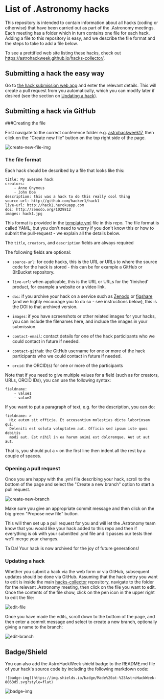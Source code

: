# List of .Astronomy hacks

This repository is intended to contain information about all hacks (coding or otherwise) that have
been carried out as part of the .Astronomy meetings. Each meeting has a folder
which in turn contains one file for each hack. Adding a file to this repository
is easy, and we describe the file format and the steps to take to add a file
below.

To see a prettified web site listing these hacks, check out https://astrohackweek.github.io/hacks-collector/.

## Submitting a hack the easy way

Go to [the hack submission web
app](https://astrohackweek-hack-submitter.herokuapp.com) and enter the
relevant details. This will create a pull request from you automatically,
which you can modify later if desired (see the section on [Updating a hack](#updating)).

## Submitting a hack via GitHub

###Creating the file

First navigate to the correct conference folder e.g.
[astrohackweek17](https://github.com/astrohackweek/hacks-collector/tree/master/astrohackweek17),
then click on the "Create new file" button on the top right side of the page.

![create-new-file-img](images/create-new-file.png)

### The file format

Each hack should be described by a file that looks like this:

    title: My awesome hack
    creators:
        - Anne Onymous
        - John Doe
    description: this was a hack to do this really cool thing
    source-url: http://github.com/hacker1/hack1
    live-url: http://hack1.herokuapp.com
    doi: http://zenodo.org/1029812
    images: hack1.jpg

This format is provided in the [template.yml](https://github.com/astrohackweek/hacks-collector/blob/master/template.yml) file in this repo. The file format is called YAML, but you don't need to worry if you don't know
this or how to submit the pull-request - we explain all the details below.

The ``title``, ``creators``, and ``description`` fields are always required

The following fields are optional:

* ``source-url``: for code hacks, this is the URL or URLs to where the source
  code for the hack is stored - this can be for example a GitHub or BitBucket
  repository.

* ``live-url``: when applicable, this is the URL or URLs for the 'finished' product,
  for example a website or a video link.

* ``doi``: if you archive your hack on a service such as
  [Zenodo](https://zenodo.org) or [figshare](https://figshare.com) (and we
  highly encourage you to do so - see instructions below), this is the DOI to
  that archived version.

* ``images``: if you have screenshots or other related images for your hacks,
  you can include the filenames here, and include the images in your submission.

* ``contact-email``: contact details for one of the hack participants who we
  could contact in future if needed.

* ``contact-github``: the GitHub username for one or more of the hack
  participants who we could contact in future if needed.

* ``orcid``: the ORCID(s) for one or more of the participants

Note that if you need to give multiple values for a field (such as for
creators, URLs, ORCID IDs), you can use the following syntax:

    fieldname:
        - value1
        - value2

If you want to put a paragraph of text, e.g. for the description, you can do:

    fieldname: >
      Hic autem sit officia. Et accusantium molestias dicta laboriosam qui.
      Deleniti est soluta voluptatem aut. Officia sed ipsum iste quos debitis
      modi aut. Est nihil in ea harum animi est doloremque. Aut ut aut aut.

That is, you should put a ``>`` on the first line then indent all the rest by a
couple of spaces.

### Opening a pull request

Once you are happy with the .yml file describing your hack, scroll to the
bottom of the page and select the "Create a new branch" option to start a
pull request.

![create-new-branch](images/create-new-branch.png)

Make sure you give an appropriate commit message and then click on the big
green "Propose new file" button.

This will then set up a pull request for you and will let the .Astronomy team
know that you would like your hack added to this repo and then if everything
is ok with your submitted .yml file and it passes our tests then we'll merge
your changes.

Ta Da! Your hack is now archived for the joy of future generations!

### <a name="updating"></a>Updating a hack

Whether you submit a hack via the web form or via GitHub, subsequent updates
should be done via GitHub. Assuming that the hack entry you want to edit is
inside the main [hacks-collector](http://github.com/astrohackweek/hacks-collector) repository,
navigate to the folder for the relevant .Astronomy meeting, then click on the
file you want to edit. Once the contents of the file show, click on the pen
icon in the upper right to edit the file:

![edit-file](images/edit-file.png)

Once you have made the edits, scroll down to the bottom of the page, and then
enter a commit message and select to create a new branch, optionally giving a
name to the branch:

![edit-branch](images/edit-branch.png)

## Badge/Shield

You can also add the AstroHackWeek shield badge to the README.md file of your
hack's source code by including the following markdown code:

    ![badge-img](https://img.shields.io/badge/Made%20at-%23AstroHackWeek-8063d5.svg?style=flat)

![badge-img](https://img.shields.io/badge/Made%20at-%23AstroHackWeek-8063d5.svg?style=flat)
